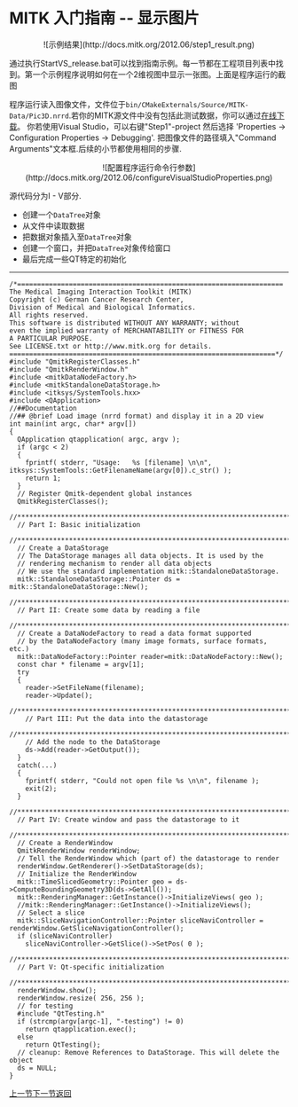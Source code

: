 MITK 入门指南 -- 显示图片
=======================

<center>![示例结果](http://docs.mitk.org/2012.06/step1_result.png)</center>

通过执行StartVS_release.bat可以找到指南示例。每一节都在工程项目列表中找到。第一个示例程序说明如何在一个2维视图中显示一张图。上面是程序运行的截图

程序运行读入图像文件，文件位于`bin/CMakeExternals/Source/MITK-Data/Pic3D.nrrd`.若你的MITK源文件中没有包括此测试数据，你可以通过[在线下载](http://mitk.org/git/?p=MITK-Data.git;a=tree)。 你若使用Visual Studio，可以右键"Step1"-project 然后选择 'Properties -> Configuration Properties -> Debugging'. 把图像文件的路径填入"Command Arguments"文本框.后续的小节都使用相同的步骤.

<center>![配置程序运行命令行参数](http://docs.mitk.org/2012.06/configureVisualStudioProperties.png)</center>

源代码分为I - V部分. 

+ 创建一个`DataTree`对象
+ 从文件中读取数据
+ 把数据对象插入至`DataTree`对象
+ 创建一个窗口，并把`DataTree`对象传给窗口
+ 最后完成一些QT特定的初始化

-----------------------------------------------------------------------------

	/*===================================================================
	The Medical Imaging Interaction Toolkit (MITK)
	Copyright (c) German Cancer Research Center, 
	Division of Medical and Biological Informatics.
	All rights reserved.
	This software is distributed WITHOUT ANY WARRANTY; without 
	even the implied warranty of MERCHANTABILITY or FITNESS FOR 
	A PARTICULAR PURPOSE.
	See LICENSE.txt or http://www.mitk.org for details.
	===================================================================*/
	#include "QmitkRegisterClasses.h"
	#include "QmitkRenderWindow.h"
	#include <mitkDataNodeFactory.h>
	#include <mitkStandaloneDataStorage.h>
	#include <itksys/SystemTools.hxx>
	#include <QApplication>
	//##Documentation
	//## @brief Load image (nrrd format) and display it in a 2D view
	int main(int argc, char* argv[])
	{
	  QApplication qtapplication( argc, argv );
	  if (argc < 2)
	  {
	    fprintf( stderr, "Usage:   %s [filename] \n\n", itksys::SystemTools::GetFilenameName(argv[0]).c_str() );
	    return 1;
	  }
	  // Register Qmitk-dependent global instances
	  QmitkRegisterClasses();
	  //*************************************************************************
	  // Part I: Basic initialization
	  //*************************************************************************
	  // Create a DataStorage
	  // The DataStorage manages all data objects. It is used by the 
	  // rendering mechanism to render all data objects
	  // We use the standard implementation mitk::StandaloneDataStorage.
	  mitk::StandaloneDataStorage::Pointer ds = mitk::StandaloneDataStorage::New();
	  //*************************************************************************
	  // Part II: Create some data by reading a file
	  //*************************************************************************
	  // Create a DataNodeFactory to read a data format supported
	  // by the DataNodeFactory (many image formats, surface formats, etc.)
	  mitk::DataNodeFactory::Pointer reader=mitk::DataNodeFactory::New();
	  const char * filename = argv[1];
	  try
	  {
	    reader->SetFileName(filename);
	    reader->Update();
	    //*************************************************************************
	    // Part III: Put the data into the datastorage
	    //*************************************************************************
	    // Add the node to the DataStorage
	    ds->Add(reader->GetOutput());
	  }
	  catch(...)
	  {
	    fprintf( stderr, "Could not open file %s \n\n", filename );
	    exit(2);
	  }
	  //*************************************************************************
	  // Part IV: Create window and pass the datastorage to it
	  //*************************************************************************
	  // Create a RenderWindow
	  QmitkRenderWindow renderWindow;
	  // Tell the RenderWindow which (part of) the datastorage to render
	  renderWindow.GetRenderer()->SetDataStorage(ds);
	  // Initialize the RenderWindow
	  mitk::TimeSlicedGeometry::Pointer geo = ds->ComputeBoundingGeometry3D(ds->GetAll());
	  mitk::RenderingManager::GetInstance()->InitializeViews( geo );
	  //mitk::RenderingManager::GetInstance()->InitializeViews();
	  // Select a slice
	  mitk::SliceNavigationController::Pointer sliceNaviController = renderWindow.GetSliceNavigationController();
	  if (sliceNaviController)
	    sliceNaviController->GetSlice()->SetPos( 0 );
	  //*************************************************************************
	  // Part V: Qt-specific initialization
	  //*************************************************************************
	  renderWindow.show();
	  renderWindow.resize( 256, 256 );
	  // for testing
	  #include "QtTesting.h"
	  if (strcmp(argv[argc-1], "-testing") != 0)
	    return qtapplication.exec();
	  else
	    return QtTesting();
	  // cleanup: Remove References to DataStorage. This will delete the object
	  ds = NULL;
	}

[上一节](step0.md)[下一节](step2.md)[返回](../MITK-tutorial.md)